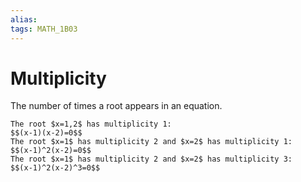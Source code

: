 ```yaml
---
alias:
tags: MATH_1B03
---
```

# Multiplicity
The number of times a root appears in an equation. 

```ad-example
The root $x=1,2$ has multiplicity 1:
$$(x-1)(x-2)=0$$
The root $x=1$ has multiplicity 2 and $x=2$ has multiplicity 1:
$$(x-1)^2(x-2)=0$$
The root $x=1$ has multiplicity 2 and $x=2$ has multiplicity 3:
$$(x-1)^2(x-2)^3=0$$
```